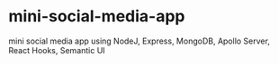 # mini-social-media-app
mini social media app using  NodeJ, Express, MongoDB, Apollo Server, React Hooks, Semantic UI
